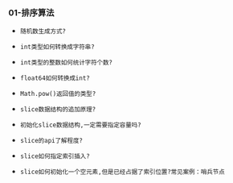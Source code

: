 ### 01-排序算法
  - `随机数生成方式?`
  
  - `int类型如何转换成字符串?`
  
  - `int类型的整数如何统计字符个数?`
  
  - `float64如何转换成int?`
  
  - `Math.pow()返回值的类型?`
  
  - `slice数据结构的追加原理?`
  
  - `初始化slice数据结构,一定需要指定容量吗?`
  
  - `slice的api了解程度?`
  
  - `slice如何指定索引插入?`
  
  - `slice如何初始化一个空元素,但是已经占据了索引位置?常见案例：哨兵节点`